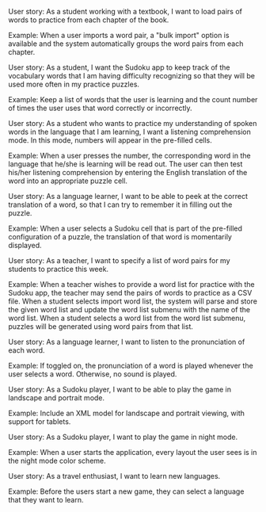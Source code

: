 User story: As a student working with a textbook, I want to load pairs of words to practice from each chapter of the book.

Example: When a user imports a word pair, a "bulk import" option is available and the system automatically groups the word pairs from each chapter.


User story: As a student, I want the Sudoku app to keep track of the vocabulary words that I am having difficulty recognizing so that they will be used more often in my practice puzzles.

Example: Keep a list of words that the user is learning and the count number of times the user uses that word correctly or incorrectly.


User story: As a student who wants to practice my understanding of spoken words in the language that I am learning, I want a listening comprehension mode. In this mode, numbers will appear in the pre-filled cells.

Example: When a user presses the number, the corresponding word in the language that he/she is learning will be read out. The user can then test his/her listening comprehension by entering the English translation of the word into an appropriate puzzle cell.


User story: As a language learner, I want to be able to peek at the correct translation of a word, so that I can try to remember it in filling out the puzzle.

Example: When a user selects a Sudoku cell that is part of the pre-filled configuration of a puzzle, the translation of that word is momentarily displayed.


User story: As a teacher, I want to specify a list of word pairs for my students to practice this week.

Example: When a teacher wishes to provide a word list for practice with the Sudoku app, the teacher may send the pairs of words to practice as a CSV file. When a student selects import word list, the system will parse and store the given word list and update the word list submenu with the name of the word list. When a student selects a word list from the word list submenu, puzzles will be generated using word pairs from that list.


User story: As a language learner, I want to listen to the pronunciation of each word.

Example: If toggled on, the pronunciation of a word is played whenever the user selects a word. Otherwise, no sound is played.


User story: As a Sudoku player, I want to be able to play the game in landscape and portrait mode.

Example: Include an XML model for landscape and portrait viewing, with support for tablets.


User story: As a Sudoku player, I want to play the game in night mode.

Example: When a user starts the application, every layout the user sees is in the night mode color scheme.


User story: As a travel enthusiast, I want to learn new languages.

Example: Before the users start a new game, they can select a language that they want to learn.
